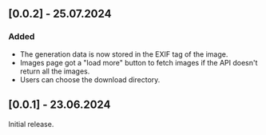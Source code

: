 ## [0.0.2] - 25.07.2024
### Added
- The generation data is now stored in the EXIF tag of the image.
- Images page got a "load more" button to fetch images if the API doesn't return all the images.
- Users can choose the download directory.
## [0.0.1] - 23.06.2024
Initial release.

